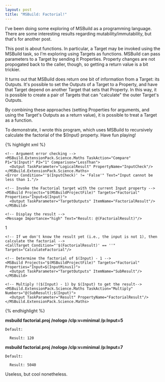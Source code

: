 ```yaml
---
layout: post
title: "MSBuild: Factorial!"
---
```

I've been doing some exploring of MSBuild as a programming language. There are some interesting results regarding mutability/immutability, but that's for another post.

This post is about functions. In particular, a Target may be invoked using the MSBuild task, so I'm exploring using Targets as functions. MSBuild can pass parameters to a Target by sending it Properties. Property changes are not propogated back to the caller, though, so getting a return value is a bit trickier.

It turns out that MSBuild does return one bit of information from a Target: its Outputs. It's possible to set the Outputs of a Target to a Property, and have that Target depend on another Target that sets that Property. In this way, it is possible to create a pair of Targets that can "calculate" the outer Target's Outputs.

By combining these approaches (setting Properties for arguments, and using the Target's Outputs as a return value), it is possible to treat a Target as a function.

To demonstrate, I wrote this program, which uses MSBuild to recursively calculate the factorial of the $(Input) property. Have fun playing!

{% highlight xml %}
<Project ToolsVersion="3.5" xmlns="http://schemas.microsoft.com/developer/msbuild/2003">
  <Import Project="$(MSBuildExtensionsPath)\ExtensionPack\MSBuild.ExtensionPack.tasks"/>

  <!-- Factorial program using MSBuild recursively -->

  <Target Name="Default">
    <!-- Display usage -->
    <Error Condition="'$(Input)' == ''" Text="Usage: msbuild factorial.proj [/nologo] [/clp:v=minimal] /p:Input=nnn"/>

    <!-- Argument error checking -->
    <MSBuild.ExtensionPack.Science.Maths TaskAction="Compare" P1="$(Input)" P2="1" Comparison="LessThan">
      <Output TaskParameter="LogicalResult" PropertyName="InputCheck"/>
    </MSBuild.ExtensionPack.Science.Maths>
    <Error Condition="'$(InputCheck)' != 'False'" Text="Input cannot be less than 1."/>

    <!-- Invoke the Factorial target with the current Input property -->
    <MSBuild Projects="$(MSBuildProjectFile)" Targets="Factorial" Properties="Input=$(Input)">
      <Output TaskParameter="TargetOutputs" ItemName="FactorialResult"/>
    </MSBuild>

    <!-- Display the result -->
    <Message Importance="high" Text="Result: @(FactorialResult)"/>
  </Target>

  <!-- The Factorial target uses FactorialCore to do the calculation, storing the result in FactorialResult -->
  <Target Name="Factorial" DependsOnTargets="FactorialCore" Outputs="$(FactorialResult)" />

  <Target Name="FactorialCore">
    <!-- If the input is 1, then the factorial is 1 -->
    <PropertyGroup Condition="'$(Input)' == '1'">
      <FactorialResult>1</FactorialResult>
    </PropertyGroup>

    <!-- If we don't know the result yet (i.e., the input is not 1), then calculate the factorial -->
    <CallTarget Condition="'$(FactorialResult)' == ''" Targets="CalculateFactorial"/>
  </Target>

  <Target Name="CalculateFactorial">
    <!-- Subtract 1 from $(Input) -->
    <MSBuild.ExtensionPack.Science.Maths TaskAction="Subtract" Numbers="$(Input);1">
      <Output TaskParameter="Result" PropertyName="InputMinus1"/>
    </MSBuild.ExtensionPack.Science.Maths>

    <!-- Determine the factorial of $(Input) - 1 -->
    <MSBuild Projects="$(MSBuildProjectFile)" Targets="Factorial" Properties="Input=$(InputMinus1)">
      <Output TaskParameter="TargetOutputs" ItemName="SubResult"/>
    </MSBuild>

    <!-- Multiply !($(Input) - 1) by $(Input) to get the result-->
    <MSBuild.ExtensionPack.Science.Maths TaskAction="Multiply" Numbers="@(SubResult);$(Input)">
      <Output TaskParameter="Result" PropertyName="FactorialResult"/>
    </MSBuild.ExtensionPack.Science.Maths>
  </Target>

  <!-- Maybe I just have way too much time on my hands... -->
</Project>
{% endhighlight %}

**msbuild factorial.proj /nologo /clp:v=minimal /p:Input=5**

    Default:  
    
      Result: 120

**msbuild factorial.proj /nologo /clp:v=minimal /p:Input=7**

    Default:  
    
      Result: 5040

Useless, but cool nonetheless.

